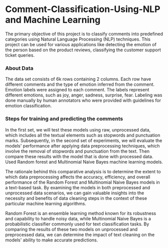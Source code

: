 # Comment-Classification-Using-NLP and Machine Learning
The primary objective of this project is to classify comments into predefined categories using Natural Language Processing (NLP) techniques. This project can be used for various applications like detecting the
emotion of the person based on the product reviews, classifying the customer support ticket queries.

### About Data
The data set consists of 6k rows containing 2 columns. Each row have different comments and the type of emotion inferred from the comment. Emotion labels were assigned to each comment. The labels represent different
emotions, such as joy, anger, sadness, surprise, fear. Labeling was done manually by human annotators who were provided with guidelines for emotion classification.

### Steps for training and predicting the comments
In the first set, we will test these models using raw, unprocessed data, which includes all the textual elements such as stopwords and punctuation marks. Subsequently, in the second set of experiments, we will evaluate the 
models' performance after applying data preprocessing techniques, which involve the removal of stopwords and punctuation from the text. Then compare these results with the model that is done with processed data. Used Random 
forest and Multinomial Naive Bayes machine learning models.

The rationale behind this comparative analysis is to determine the extent to which data preprocessing affects the accuracy, efficiency, and overall performance of the Random Forest and Multinomial Naive Bayes models in a 
text-based task. By examining the models in both preprocessed and unprocessed data scenarios, we can gain valuable insights into the necessity and benefits of data cleaning steps in the context of these particular machine 
learning algorithms.

Random Forest is an ensemble learning method known for its robustness and capability to handle noisy data, while Multinomial Naive Bayes is a probabilistic classifier commonly used for text classification tasks. By 
comparing the results of these two models on unprocessed and preprocessed data, we can determine the impact of text cleaning on the models' ability to make accurate predictions.
